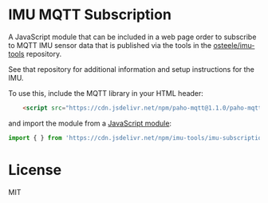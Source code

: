 # IMU MQTT Subscription

A JavaScript module that can be included in a web page order to subscribe to
MQTT IMU sensor data that is published via the tools in the
[osteele/imu-tools](https://github.com/osteele/imu-tools) repository.

See that repository for additional information and setup instructions for the
IMU.

To use this, include the MQTT library in your HTML header:

```html
    <script src="https://cdn.jsdelivr.net/npm/paho-mqtt@1.1.0/paho-mqtt.js" crossorigin="anonymous"></script>
```

and import the module from a [JavaScript
module](https://developer.mozilla.org/en-US/docs/Web/JavaScript/Guide/Modules):

```js
import { } from 'https://cdn.jsdelivr.net/npm/imu-tools/imu-subscription.js';
```

# License

MIT
